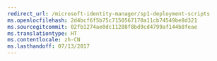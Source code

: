 ```yaml
---
redirect_url: /microsoft-identity-manager/sp1-deployment-scripts
ms.openlocfilehash: 2d4bcf6f5b75c7150567170a11cb74549be8d321
ms.sourcegitcommit: 02fb1274ae0dc11288f8bd9cd4799af144b8feae
ms.translationtype: HT
ms.contentlocale: zh-CN
ms.lasthandoff: 07/13/2017
---
```

